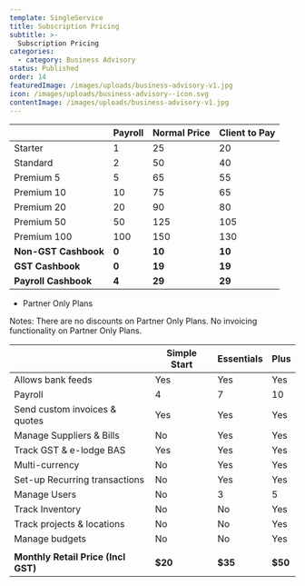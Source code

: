 ```yaml
---
template: SingleService
title: Subscription Pricing
subtitle: >-
  Subscription Pricing
categories:
  - category: Business Advisory
status: Published
order: 14
featuredImage: /images/uploads/business-advisory-v1.jpg
icon: /images/uploads/business-advisory--icon.svg
contentImage: /images/uploads/business-advisory-v1.jpg
---
```


|                      | Payroll | Normal Price | Client to Pay |
|----------------------|---------|--------------|---------------|
| Starter              | 1       | 25           | 20            |
| Standard             | 2       | 50           | 40            |
| Premium 5            | 5       | 65           | 55            |
| Premium 10           | 10      | 75           | 65            |
| Premium 20           | 20      | 90           | 80            |
| Premium 50           | 50      | 125          | 105           |
| Premium 100          | 100     | 150          | 130           |
| **Non-GST Cashbook** | **0**   | **10**       | **10**        |
| **GST Cashbook**     | **0**   | **19**       | **19**        |
| **Payroll Cashbook** | **4**   | **29**       | **29**        |


* Partner Only Plans

 

Notes: There are no discounts on Partner Only Plans. No invoicing functionality on Partner Only Plans.



|                                     | Simple Start | Essentials | Plus     |
|-------------------------------------|--------------|------------|----------|
| Allows bank feeds                   | Yes          | Yes        | Yes      |
| Payroll                             | 4            | 7          | 10       |
| Send custom invoices & quotes       | Yes          | Yes        | Yes      |
| Manage Suppliers & Bills            | No           | Yes        | Yes      |
| Track GST & e-lodge BAS             | Yes          | Yes        | Yes      |
| Multi-currency                      | No           | Yes        | Yes      |
| Set-up Recurring transactions       | No           | Yes        | Yes      |
| Manage Users                        | No           | 3          | 5        |
| Track Inventory                     | No           | No         | Yes      |
| Track projects & locations          | No           | No         | Yes      |
| Manage budgets                      | No           | No         | Yes      |
|                                     |              |            |          |
| **Monthly Retail Price (Incl GST)** | **$20**      | **$35**    | **$50**  |